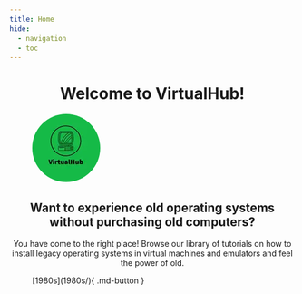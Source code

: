 ```yaml
---
title: Home
hide:
  - navigation
  - toc
---
```

<style>
  .md-content__button {
    display: none;
  }
</style>
<h1 style="text-align: center;">Welcome to VirtualHub!</h1>
<figure>
<a href="/">
<img src="assets/img/welcome.webp" alt="VirtualHub logo" style="border-radius: 50%">
</a>
</figure>

<h2 style="text-align: center;">
Want to experience old operating systems without purchasing old computers?
</h2>

<p style="text-align: center;">
You have come to the right place! Browse our library of tutorials on how to install legacy operating systems in virtual machines and emulators and feel the power of old.
</p>

<figure markdown>
[1980s](1980s/){ .md-button }
</figure>